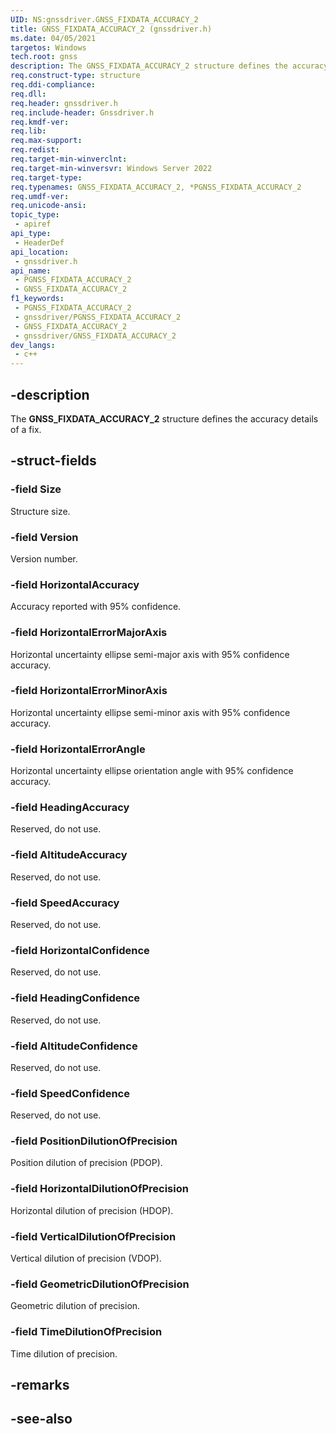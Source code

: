 ```yaml
---
UID: NS:gnssdriver.GNSS_FIXDATA_ACCURACY_2
title: GNSS_FIXDATA_ACCURACY_2 (gnssdriver.h)
ms.date: 04/05/2021
targetos: Windows
tech.root: gnss
description: The GNSS_FIXDATA_ACCURACY_2 structure defines the accuracy details of a fix.
req.construct-type: structure
req.ddi-compliance: 
req.dll: 
req.header: gnssdriver.h
req.include-header: Gnssdriver.h
req.kmdf-ver: 
req.lib: 
req.max-support: 
req.redist: 
req.target-min-winverclnt: 
req.target-min-winversvr: Windows Server 2022
req.target-type: 
req.typenames: GNSS_FIXDATA_ACCURACY_2, *PGNSS_FIXDATA_ACCURACY_2
req.umdf-ver: 
req.unicode-ansi: 
topic_type:
 - apiref
api_type:
 - HeaderDef
api_location:
 - gnssdriver.h
api_name:
 - PGNSS_FIXDATA_ACCURACY_2
 - GNSS_FIXDATA_ACCURACY_2
f1_keywords:
 - PGNSS_FIXDATA_ACCURACY_2
 - gnssdriver/PGNSS_FIXDATA_ACCURACY_2
 - GNSS_FIXDATA_ACCURACY_2
 - gnssdriver/GNSS_FIXDATA_ACCURACY_2
dev_langs:
 - c++
---
```


## -description

The **GNSS_FIXDATA_ACCURACY_2** structure defines the accuracy details of a fix.

## -struct-fields

### -field Size

Structure size.

### -field Version

Version number.

### -field HorizontalAccuracy

Accuracy reported with 95% confidence.

### -field HorizontalErrorMajorAxis

Horizontal uncertainty ellipse semi-major axis with 95% confidence accuracy.

### -field HorizontalErrorMinorAxis

Horizontal uncertainty ellipse semi-minor axis with 95% confidence accuracy.

### -field HorizontalErrorAngle

Horizontal uncertainty ellipse orientation angle with 95% confidence accuracy.

### -field HeadingAccuracy

Reserved, do not use.

### -field AltitudeAccuracy

Reserved, do not use.

### -field SpeedAccuracy

Reserved, do not use.

### -field HorizontalConfidence

Reserved, do not use.

### -field HeadingConfidence

Reserved, do not use.

### -field AltitudeConfidence

Reserved, do not use.

### -field SpeedConfidence

Reserved, do not use.

### -field PositionDilutionOfPrecision

Position dilution of precision (PDOP).

### -field HorizontalDilutionOfPrecision

Horizontal dilution of precision (HDOP).

### -field VerticalDilutionOfPrecision

Vertical dilution of precision (VDOP).

### -field GeometricDilutionOfPrecision

Geometric dilution of precision.

### -field TimeDilutionOfPrecision

Time dilution of precision.

## -remarks

## -see-also

